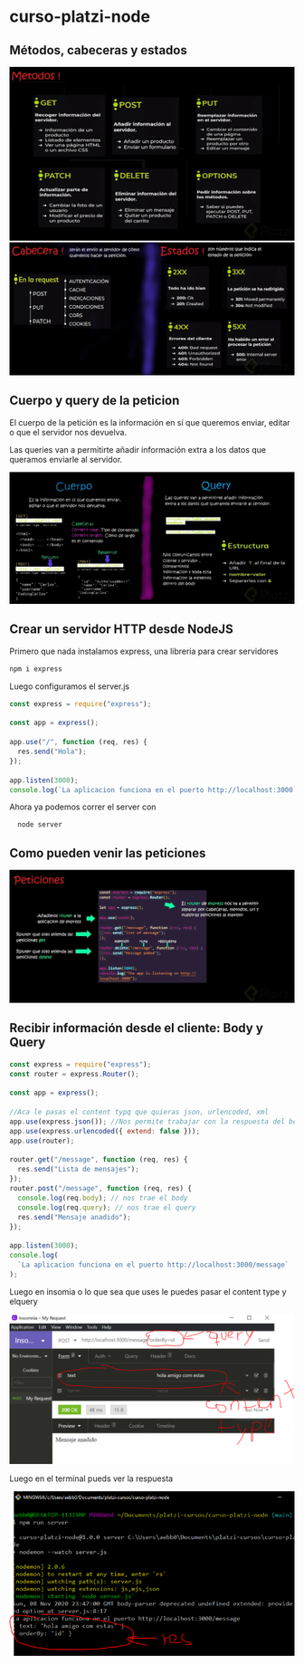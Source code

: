 # curso-platzi-node

## Métodos, cabeceras y estados

![Captura de pantalla](./.readme-static/metodos.png)
![Captura de pantalla](./.readme-static/cabeceras-estados.png)

## Cuerpo y query de la peticion

El cuerpo de la petición es la información en sí que queremos enviar, editar o que el servidor nos devuelva.

Las queries van a permitirte añadir información extra a los datos que queramos enviarle al servidor.

![Captura de pantalla](./.readme-static/query.png)

## Crear un servidor HTTP desde NodeJS

Primero que nada instalamos express, una libreria para crear servidores

```js
npm i express
```

Luego configuramos el server.js

```js
const express = require("express");

const app = express();

app.use("/", function (req, res) {
  res.send("Hola");
});

app.listen(3000);
console.log(`La aplicacion funciona en el puerto http://localhost:3000`);
```

Ahora ya podemos correr el server con

```js
  node server
```

## Como pueden venir las peticiones

![Captura de pantalla](./.readme-static/peticiones.png)

## Recibir información desde el cliente: Body y Query

```js
const express = require("express");
const router = express.Router();

const app = express();

//Aca le pasas el content typq que quieras json, urlencoded, xml
app.use(express.json()); //Nos permite trabajar con la respuesta del body (obligatorio)
app.use(express.urlencoded({ extend: false }));
app.use(router);

router.get("/message", function (req, res) {
  res.send("Lista de mensajes");
});
router.post("/message", function (req, res) {
  console.log(req.body); // nos trae el body
  console.log(req.query); // nos trae el query
  res.send("Mensaje anadido");
});

app.listen(3000);
console.log(
  `La aplicacion funciona en el puerto http://localhost:3000/message`
);
```

Luego en insomia o lo que sea que uses le puedes pasar el content type y elquery

![Captura de pantalla](./.readme-static/insomia.png)

Luego en el terminal pueds ver la respuesta

![Captura de pantalla](./.readme-static/terminal.png)
